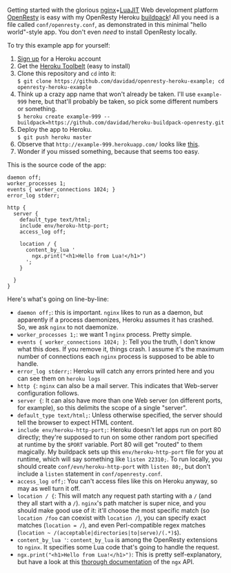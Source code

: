 Getting started with the glorious [nginx](http://nginx.org)+[LuaJIT](http://luajit.org) Web development platform [OpenResty](http://openresty.org) is easy with my OpenResty Heroku [buildpack](https://github.com/davidad/heroku-buildpack-openresty)! All you need is a file called `conf/openresty.conf`, as demonstrated in this minimal "hello world"-style app. You don't even _need_ to install OpenResty locally.

To try this example app for yourself:
  1. [Sign up](https://signup.heroku.com/signup/dc) for a Heroku account
  2. Get the [Heroku Toolbelt](https://toolbelt.heroku.com/) (easy to install)
  3. Clone this repository and `cd` into it:<br>
     `$ git clone https://github.com/davidad/openresty-heroku-example; cd openresty-heroku-example`
  4. Think up a crazy app name that won't already be taken. I'll use `example-999` here, but that'll probably be taken, so pick some different numbers or something.<br>
     `$ heroku create example-999 --buildpack=https://github.com/davidad/heroku-buildpack-openresty.git`
  5. Deploy the app to Heroku.<br>
     `$ git push heroku master`
  6. Observe that `http://example-999.herokuapp.com/` looks like [this](http://openresty-heroku-example.herokuapp.com/).
  7. Wonder if you missed something, because that seems too easy.

This is the source code of the app:
```
daemon off;
worker_processes 1;
events { worker_connections 1024; }
error_log stderr;

http {
  server {
    default_type text/html;
    include env/heroku-http-port;
    access_log off;

    location / {
      content_by_lua '
        ngx.print("<h1>Hello from Lua!</h1>")
      ';
    }

  }
}
```

Here's what's going on line-by-line:
* `daemon off;`: this is important. `nginx` likes to run as a daemon, but apparently if a process daemonizes, Heroku assumes it has crashed. So, we ask `nginx` to not daemonize.
* `worker_processes 1;`: we want 1 `nginx` process. Pretty simple.
* `events { worker_connections 1024; }`: Tell you the truth, I don't know what this does. If you remove it, things crash. I assume it's the maximum number of connections each `nginx` process is supposed to be able to handle.
* `error_log stderr;`: Heroku will catch any errors printed here and you can see them on `heroku logs`
* `http {`: `nginx` can also be a mail server. This indicates that Web-server configuration follows.
* `server {`: It can also have more than one Web server (on different ports, for example), so this delimits the scope of a single "server".
* `default_type text/html;`: Unless otherwise specified, the server should tell the browser to expect HTML content.
* `include env/heroku-http-port;`: Heroku doesn't let apps run on port 80 directly; they're supposed to run on some other random port specified at runtime by the `$PORT` variable. Port 80 will get "routed" to them magically. My buildpack sets up this `env/heroku-http-port` file for you at runtime, which will say something like `listen 22310;`. To run locally, you should create `conf/evn/heroku-http-port` with `listen 80;`, but don't include a `listen` statement in `conf/openresty.conf`.
* `access_log off;`: You can't access files like this on Heroku anyway, so may as well turn it off.
* `location / {`: This will match any request path starting with a `/` (and they all start with a `/`). `nginx`'s path matcher is super nice, and you should make good use of it: it'll choose the most specific match (so `location /foo` can coexist with `location /`), you can specify exact matches (`location = /`), and even Perl-compatible regex matches (`location ~ /(acceptable|directories|to|serve)/(.*)$`).
* `content_by_lua '`: `content_by_lua` is among the OpenResty extensions to `nginx`. It specifies some Lua code that's going to handle the request.
* `ngx.print("<h1>Hello from Lua!</h1>")`: This is pretty self-explanatory, but have a look at this [thorough documentation](http://wiki.nginx.org/HttpLuaModule) of the `ngx` API.

